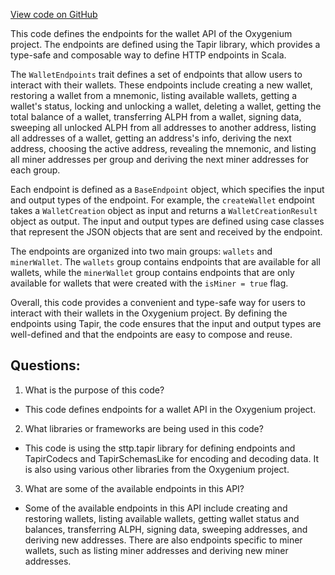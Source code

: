 [View code on GitHub](https://github.com/oxygenium/oxygenium/wallet/src/main/scala/org/oxygenium/wallet/api/WalletEndpoints.scala)

This code defines the endpoints for the wallet API of the Oxygenium project. The endpoints are defined using the Tapir library, which provides a type-safe and composable way to define HTTP endpoints in Scala. 

The `WalletEndpoints` trait defines a set of endpoints that allow users to interact with their wallets. These endpoints include creating a new wallet, restoring a wallet from a mnemonic, listing available wallets, getting a wallet's status, locking and unlocking a wallet, deleting a wallet, getting the total balance of a wallet, transferring ALPH from a wallet, signing data, sweeping all unlocked ALPH from all addresses to another address, listing all addresses of a wallet, getting an address's info, deriving the next address, choosing the active address, revealing the mnemonic, and listing all miner addresses per group and deriving the next miner addresses for each group.

Each endpoint is defined as a `BaseEndpoint` object, which specifies the input and output types of the endpoint. For example, the `createWallet` endpoint takes a `WalletCreation` object as input and returns a `WalletCreationResult` object as output. The input and output types are defined using case classes that represent the JSON objects that are sent and received by the endpoint.

The endpoints are organized into two main groups: `wallets` and `minerWallet`. The `wallets` group contains endpoints that are available for all wallets, while the `minerWallet` group contains endpoints that are only available for wallets that were created with the `isMiner = true` flag.

Overall, this code provides a convenient and type-safe way for users to interact with their wallets in the Oxygenium project. By defining the endpoints using Tapir, the code ensures that the input and output types are well-defined and that the endpoints are easy to compose and reuse.
## Questions: 
 1. What is the purpose of this code?
- This code defines endpoints for a wallet API in the Oxygenium project.

2. What libraries or frameworks are being used in this code?
- This code is using the sttp.tapir library for defining endpoints and TapirCodecs and TapirSchemasLike for encoding and decoding data. It is also using various other libraries from the Oxygenium project.

3. What are some of the available endpoints in this API?
- Some of the available endpoints in this API include creating and restoring wallets, listing available wallets, getting wallet status and balances, transferring ALPH, signing data, sweeping addresses, and deriving new addresses. There are also endpoints specific to miner wallets, such as listing miner addresses and deriving new miner addresses.